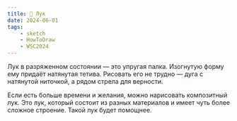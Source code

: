 ```yaml
---
title: 🏹 Лук
date: 2024-06-01
tags:
    - sketch
    - HowToDraw
    - WSC2024
---
```


Лук в разряженном состоянии — это упругая палка. Изогнутую форму ему придаёт натянутая тетива. Рисовать его не трудно — дуга с натянутой ниточкой, а рядом стрела для верности.

Если есть больше времени и желания, можно нарисовать композитный лук. Это лук, который состоит из разных материалов и имеет чуть более сложное строение. Такой лук будет помощнее.
